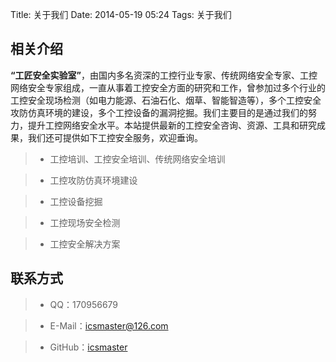 Title: 关于我们
Date: 2014-05-19 05:24
Tags: 关于我们

## **相关介绍**

**“工匠安全实验室”**，由国内多名资深的工控行业专家、传统网络安全专家、工控网络安全专家组成，一直从事着工控安全方面的研究和工作，曾参加过多个行业的工控安全现场检测（如电力能源、石油石化、烟草、智能智造等），多个工控安全攻防仿真环境的建设，多个工控设备的漏洞挖掘。我们主要目的是通过我们的努力，提升工控网络安全水平。本站提供最新的工控安全咨询、资源、工具和研究成果，我们还可提供如下工控安全服务，欢迎垂询。

> * 工控培训、工控安全培训、传统网络安全培训

> * 工控攻防仿真环境建设

> * 工控设备挖掘

> * 工控现场安全检测

> * 工控安全解决方案


## **联系方式**

> * QQ：170956679

> * E-Mail：icsmaster@126.com

> * GitHub：[icsmaster](https://github.com/w3h)






